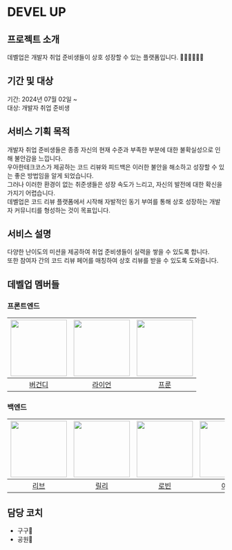 # DEVEL UP

## 프로젝트 소개

데벨업은 개발자 취업 준비생들이 상호 성장할 수 있는 플랫폼입니다. 💙💙💙💙💙💙

## 기간 및 대상

기간: 2024년 07월 02일 ~  
대상: 개발자 취업 준비생

## 서비스 기획 목적

개발자 취업 준비생들은 종종 자신의 현재 수준과 부족한 부분에 대한 불확실성으로 인해 불안감을 느낍니다.  
우아한테크코스가 제공하는 코드 리뷰와 피드백은 이러한 불안을 해소하고 성장할 수 있는 좋은 방법임을 알게 되었습니다.  
그러나 이러한 환경이 없는 취준생들은 성장 속도가 느리고, 자신의 발전에 대한 확신을 가지기 어렵습니다.  
데벨업은 코드 리뷰 플랫폼에서 시작해 자발적인 동기 부여를 통해 상호 성장하는 개발자 커뮤니티를 형성하는 것이 목표입니다.

## 서비스 설명

다양한 난이도의 미션을 제공하여 취업 준비생들이 실력을 쌓을 수 있도록 합니다.  
또한 참여자 간의 코드 리뷰 페어를 매칭하여 상호 리뷰를 받을 수 있도록 도와줍니다.

## 데벨업 멤버들

### 프론트엔드

|        <img src="https://avatars.githubusercontent.com/u/109535991?v=4" width="130" height="130">        | <img src ="https://avatars.githubusercontent.com/u/80797824?v=4" width="130" height="130"> | <img src ="https://avatars.githubusercontent.com/u/121149171?v=4" width="130" height="130"> |
| :------------------------------------------------------------------------------------------------------: | :----------------------------------------------------------------------------------------: | :-----------------------------------------------------------------------------------------: |
| [버건디](https://github.com/Minjoo522/devel-up-branch-practice/blob/main/%EB%B2%84%EA%B1%B4%EB%94%94.md) |     [라이언](https://github.com/Minjoo522/devel-up-branch-practice/blob/main/Ryan.md)      |      [프룬](https://github.com/Minjoo522/devel-up-branch-practice/blob/main/prune.md)       |

### 백엔드

| <img src="https://avatars.githubusercontent.com/u/131349867?v=4" width="130" height="130"> | <img src="https://avatars.githubusercontent.com/u/140090179?v=4" width="130" height="130"> | <img src="https://avatars.githubusercontent.com/u/45223837?v=4" width="130" height="130"> | <img src="https://avatars.githubusercontent.com/u/39932141?v=4" width="130" height="130"> | <img src="https://avatars.githubusercontent.com/u/75781414?v=4" width="130" height="130"> |
| :----------------------------------------------------------------------------------------: | :----------------------------------------------------------------------------------------: | :---------------------------------------------------------------------------------------: | :---------------------------------------------------------------------------------------: | :---------------------------------------------------------------------------------------: |
|       [리브](https://github.com/Minjoo522/devel-up-branch-practice/blob/main/liv.md)       |      [릴리](https://github.com/Minjoo522/devel-up-branch-practice/blob/main/lily.md)       |     [로빈](https://github.com/Minjoo522/devel-up-branch-practice/blob/main/robin.md)      |      [아톰](https://github.com/Minjoo522/devel-up-branch-practice/blob/main/atom.md)      |    [구름](https://github.com/Minjoo522/devel-up-branch-practice/blob/main/gooreum.md)     |

## 담당 코치

- 구구💙
- 공원💙
